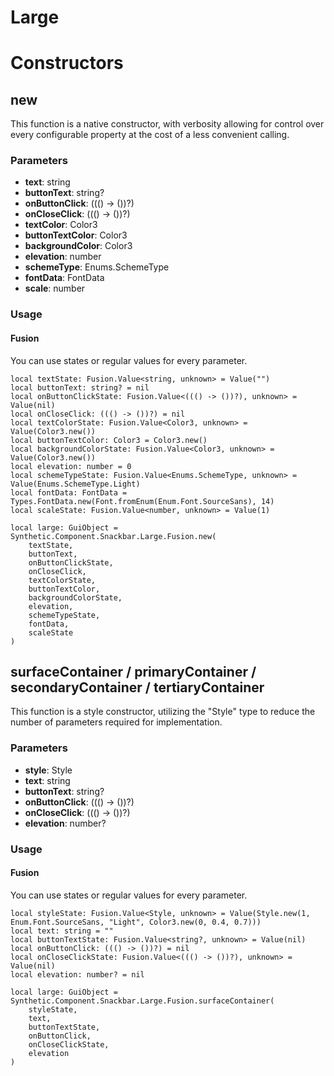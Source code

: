 # Large


# Constructors


## new
This function is a native constructor, with verbosity allowing for control over every configurable property at the cost of a less convenient calling.

### Parameters
- **text**: string
- **buttonText**: string?
- **onButtonClick**: ((() -> ())?)
- **onCloseClick**: ((() -> ())?)
- **textColor**: Color3
- **buttonTextColor**: Color3
- **backgroundColor**: Color3
- **elevation**: number
- **schemeType**: Enums.SchemeType
- **fontData**: FontData
- **scale**: number


### Usage

#### Fusion
You can use states or regular values for every parameter.
```luau
local textState: Fusion.Value<string, unknown> = Value("")
local buttonText: string? = nil
local onButtonClickState: Fusion.Value<((() -> ())?), unknown> = Value(nil)
local onCloseClick: ((() -> ())?) = nil
local textColorState: Fusion.Value<Color3, unknown> = Value(Color3.new())
local buttonTextColor: Color3 = Color3.new()
local backgroundColorState: Fusion.Value<Color3, unknown> = Value(Color3.new())
local elevation: number = 0
local schemeTypeState: Fusion.Value<Enums.SchemeType, unknown> = Value(Enums.SchemeType.Light)
local fontData: FontData = Types.FontData.new(Font.fromEnum(Enum.Font.SourceSans), 14)
local scaleState: Fusion.Value<number, unknown> = Value(1)

local large: GuiObject = Synthetic.Component.Snackbar.Large.Fusion.new(
	textState,
	buttonText,
	onButtonClickState,
	onCloseClick,
	textColorState,
	buttonTextColor,
	backgroundColorState,
	elevation,
	schemeTypeState,
	fontData,
	scaleState
)
```
## surfaceContainer / primaryContainer / secondaryContainer / tertiaryContainer
This function is a style constructor, utilizing the "Style" type to reduce the number of parameters required for implementation.

### Parameters
- **style**: Style
- **text**: string
- **buttonText**: string?
- **onButtonClick**: ((() -> ())?)
- **onCloseClick**: ((() -> ())?)
- **elevation**: number?


### Usage

#### Fusion
You can use states or regular values for every parameter.
```luau
local styleState: Fusion.Value<Style, unknown> = Value(Style.new(1, Enum.Font.SourceSans, "Light", Color3.new(0, 0.4, 0.7)))
local text: string = ""
local buttonTextState: Fusion.Value<string?, unknown> = Value(nil)
local onButtonClick: ((() -> ())?) = nil
local onCloseClickState: Fusion.Value<((() -> ())?), unknown> = Value(nil)
local elevation: number? = nil

local large: GuiObject = Synthetic.Component.Snackbar.Large.Fusion.surfaceContainer(
	styleState,
	text,
	buttonTextState,
	onButtonClick,
	onCloseClickState,
	elevation
)
```